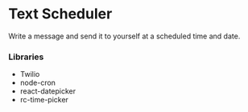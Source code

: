 # Text Scheduler

Write a message and send it to yourself at a scheduled time and date.

### Libraries
* Twilio
* node-cron
* react-datepicker
* rc-time-picker
